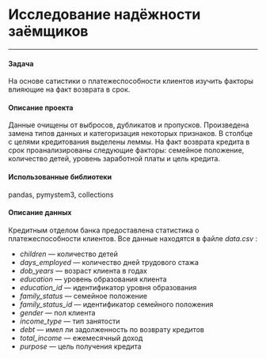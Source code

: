 # Исследование надёжности заёмщиков
---
#### Задача
На основе сатистики о платежеспособности клиентов изучить факторы влияющие на факт возврата в срок.
#### Описание проекта
Данные очищены от выбросов, дубликатов и пропусков. Произведена замена типов данных и категоризация некоторых признаков. В столбце с целями кредитования выделены леммы.
На факт возврата кредита в срок проанализированы следующие факторы: семейное положение, количество детей, уровень заработной платы и цель кредита.
#### Использованные библиотеки
pandas, pymystem3, collections
#### Описание данных
Кредитным отделом банка предоставлена статистика о платежеспособности клиентов.
Все данные находятся в файле *data.csv* : 

+ *children* — количество детей
+ *days_employed* — количество дней трудового стажа
+ *dob_years* — возраст клиента в годах
+ *education* — уровень образования клиента
+ *education_id* — идентификатор уровня образования
+ *family_status* — семейное положение
+ *family_status_id* — идентификатор семейного положения
+ *gender* — пол клиента
+ *income_type* — тип занятости
+ *debt* — имел ли задолженность по возврату кредитов
+ *total_income* — ежемесячный доход
+ *purpose* — цель получения кредита